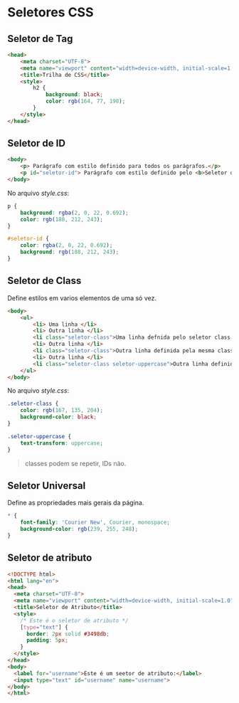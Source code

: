 # Seletores CSS

## Seletor de Tag

```html
<head>
    <meta charset="UTF-8">
    <meta name="viewport" content="width=device-width, initial-scale=1.0">
    <title>Trilha de CSS</title>
    <style>
        h2 {
            background: black;
            color: rgb(164, 77, 190);
        }
    </style>
</head>
```


## Seletor de ID

```html
<body>
    <p> Parágrafo com estilo definido para todos os parágrafos.</p>
    <p id="seletor-id"> Parágrafo com estilo definido pelo <b>Seletor de ID</b>. </p>
</body>
```

No arquivo *style.css*:
```css
p {
    background: rgba(2, 0, 22, 0.692);
    color: rgb(188, 212, 243);
}

#seletor-id {
    color: rgba(2, 0, 22, 0.692);
    background: rgb(188, 212, 243);
}
```

## Seletor de Class

Define estilos em varios elementos de uma só vez.

```html
<body>
    <ul>
        <li> Uma linha </li>
        <li> Outra linha </li>
        <li class="seletor-class">Uma linha defnida pelo seletor class </li>
        <li> Outra linha </li>
        <li class="seletor-class">Outra linha definida pela mesma classe </li>
        <li> Outra linha </li>
        <li class="seletor-class seletor-uppercase">Outra linha definida pela mesma classe, com mais uma classe sobreposta </li>
    </ul>
</body>
```

No arquivo *style.css*:

```css
.seletor-class {
    color: rgb(167, 135, 204);
    background-color: black;
}

.seletor-uppercase {
    text-transform: uppercase;
}
```

> classes podem se repetir, IDs não.

## Seletor Universal

Define as propriedades mais gerais da página.

```css
* {
    font-family: 'Courier New', Courier, monospace;
    background-color: rgb(239, 255, 248);
}
```

## Seletor de atributo

```html
<!DOCTYPE html>
<html lang="en">
<head>
  <meta charset="UTF-8">
  <meta name="viewport" content="width=device-width, initial-scale=1.0">
  <title>Seletor de Atributo</title>
  <style>
    /* Este é o seletor de atributo */
    [type="text"] {
      border: 2px solid #3498db;
      padding: 5px;
    }
  </style>
</head>
<body>
  <label for="username">Este é um seetor de atributo:</label>
  <input type="text" id="username" name="username">
</body>
</html>
```
